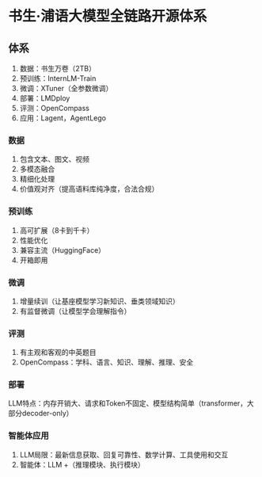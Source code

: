 # 书生·浦语大模型全链路开源体系

## 体系
1. 数据：书生万卷（2TB）
2. 预训练：InternLM-Train
3. 微调：XTuner（全参数微调）
4. 部署：LMDploy
5. 评测：OpenCompass
6. 应用：Lagent，AgentLego

### 数据
1. 包含文本、图文、视频
2. 多模态融合
3. 精细化处理
4. 价值观对齐（提高语料库纯净度，合法合规）

### 预训练
1. 高可扩展（8卡到千卡）
2. 性能优化
3. 兼容主流（HuggingFace）
4. 开箱即用

### 微调
1. 增量续训（让基座模型学习新知识、垂类领域知识）
2. 有监督微调（让模型学会理解指令）

### 评测
1. 有主观和客观的中英题目
2. OpenCompass：学科、语言、知识、理解、推理、安全

### 部署
LLM特点：内存开销大、请求和Token不固定、模型结构简单（transformer，大部分decoder-only）

### 智能体应用
1. LLM局限：最新信息获取、回复可靠性、数学计算、工具使用和交互
2. 智能体：LLM +（推理模块、执行模块）